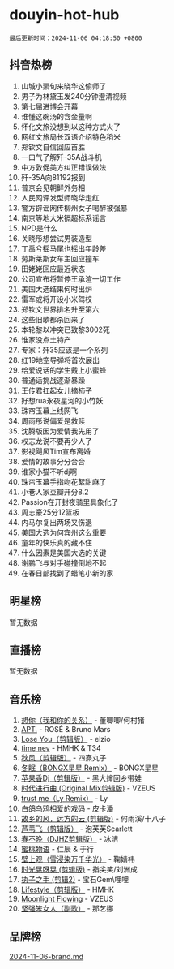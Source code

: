 # douyin-hot-hub

`最后更新时间：2024-11-06 04:18:50 +0800`

## 抖音热榜

1. 山城小栗旬来晓华这偷师了
1. 男子为林黛玉发240分钟澄清视频
1. 第七届进博会开幕
1. 谁懂这碗汤的含金量啊
1. 怀化文旅没想到以这种方式火了
1. 网红文旅局长双语介绍特色稻米
1. 郑钦文自信回应首胜
1. 一口气了解歼-35A战斗机
1. 中方敦促美方纠正错误做法
1. 歼-35A向81192报到
1. 普京会见朝鲜外务相
1. 人民网评发型师晓华走红
1. 警方辟谣网传柳州女子喝醉被强暴
1. 南京等地大米镉超标系谣言
1. NPD是什么
1. 关晓彤想尝试男装造型
1. 丁禹兮摇马尾也摇出年龄差
1. 劳斯莱斯女车主回应撞车
1. 田姥姥回应最近状态
1. 公司宣布将暂停王承渲一切工作
1. 美国大选结果何时出炉
1. 雷军或将开设小米驾校
1. 郑钦文世界排名升至第六
1. 这些旧歌都杀回来了
1. 本轮黎以冲突已致黎3002死
1. 谁家没点土特产
1. 专家：歼35应该是一个系列
1. 红19地空导弹将首次展出
1. 给爱说话的学生戴上小蜜蜂
1. 普通话挑战逐渐暴躁
1. 王传君扛起女儿摘柿子
1. 好想rua永夜星河的小竹妖
1. 珠帘玉幕上线网飞
1. 周雨彤说偏爱是救赎
1. 沈腾版因为爱情我先用了
1. 权志龙说不要再少人了
1. 影视飓风Tim宣布离婚
1. 爱情的故事分分合合
1. 谁家小猫不听dj啊
1. 珠帘玉幕手指吻花絮甜麻了
1. 小巷人家豆瓣开分8.2
1. Passion在开封夜骑里具象化了
1. 周志豪25分12篮板
1. 内马尔复出两场又伤退
1. 美国大选为何宾州这么重要
1. 童年的快乐真的藏不住
1. 什么因素是美国大选的关键
1. 谢鹏飞与对手碰撞倒地不起
1. 在春日部找到了蜡笔小新的家

## 明星榜

暂无数据

## 直播榜

暂无数据

## 音乐榜

1. [想你（我和你的关系）](https://sf5-hl-cdn-tos.douyinstatic.com/obj/tos-cn-ve-2774/o8QxhcOBDYYX0zqKCjFVQXZ3RBffnRBQEogitG) - 董唧唧/何村猪
1. [APT.](https://sf3-cdn-tos.douyinstatic.com/obj/tos-cn-ve-2774/oUIcRnUtZBV1JgZtxIMCAiiBSVBSEEOCFfkeMQ) - ROSÉ & Bruno Mars
1. [Lose You（剪辑版）](https://sf5-hl-cdn-tos.douyinstatic.com/obj/tos-cn-ve-2774/og9yxQxAWI86iBNr9ojBFMoWTIvDZZb8HwiGY) - elzio
1. [time nev](https://sf3-cdn-tos.douyinstatic.com/obj/tos-cn-ve-2774/oc6aICzpzBCWrhCvDVi2AZmQLt0gIBxfMEfd6i) - HMHK & T34
1. [秋风（剪辑版）](https://sf5-hl-cdn-tos.douyinstatic.com/obj/tos-cn-ve-2774/ocGaU84LfAfzMd2wbXdQFpCGhBiXg82JNMRRie) - 四熹丸子
1. [冬眠（BONGX星星 Remix）](https://sf6-cdn-tos.douyinstatic.com/obj/tos-cn-ve-2774/oMCfFFoE3LwQ7agAgOIG4ieExqkeAsxNBEkLdz) - BONGX星星
1. [苹果香Dj（剪辑版）](https://sf5-hl-cdn-tos.douyinstatic.com/obj/tos-cn-ve-2774/oEeIEQbYGAOspCTRAIeYF4Ok8LgZ8NBaRe4ztR) - 黑大婶回乡带娃
1. [时代进行曲 (Original Mix剪辑版)](https://sf5-hl-cdn-tos.douyinstatic.com/obj/tos-cn-ve-2774/oYrssziLdrtiW6cKABM8n5Vfc2xwXiIBInoAkn) - VZEUS
1. [trust me（Ly Remix）](https://sf5-hl-cdn-tos.douyinstatic.com/obj/tos-cn-ve-2774/oUo1M8fz5AfmMSExABQQKFE0eCMWgsiccfqrMA) - Ly
1. [白鸽乌鸦相爱的戏码](https://sf6-cdn-tos.douyinstatic.com/obj/tos-cn-ve-2774/oMVVEf6eDAOmFtNtCsEqKpIorBDM8Nkg6TZRqC) - 皮卡潘
1. [故乡的风，远方的云 (剪辑版)](https://sf3-cdn-tos.douyinstatic.com/obj/tos-cn-ve-2774/ooPEdiZMrAAWisczq1WXoZYGU6GxII2UUBvYI) - 何雨溪/十八子
1. [芦苇飞（剪辑版）](https://sf5-hl-cdn-tos.douyinstatic.com/obj/tos-cn-ve-2774/ok3IaChjEFFoK3FAMzXDEgfpeE6Al3Nv2BnfCW) - 泡芙芙Scarlett
1. [春不晚（DJHZ剪辑版）](https://sf5-hl-cdn-tos.douyinstatic.com/obj/tos-cn-ve-2774/osEZa7YZ6wNo9QDABgfGFaCQKRQTNafsBJDnKt) - 冰洁
1. [蜜桃物语](https://sf5-hl-cdn-tos.douyinstatic.com/obj/tos-cn-ve-2774/oIhOSCZtIACtYU4XQkngiW9kCBfVD1Fz9IYeqL) - 仁辰 & 于行
1. [壁上观（雪浸染万千华光）](https://sf6-cdn-tos.douyinstatic.com/obj/tos-cn-ve-2774/ocIizBMxWi8vA8UdAMIYdYCjgBB5Z3WZWxrvY) - 鞠婧祎
1. [时光晃呀晃 (剪辑版)](https://sf5-hl-cdn-tos.douyinstatic.com/obj/tos-cn-ve-2774/o8ACeQem3gwI1x3GIYGAfKG0LJebKFRJDwRwyW) - 指尖笑/刘洲成
1. [执子之手 (剪辑2)](https://sf5-hl-cdn-tos.douyinstatic.com/obj/tos-cn-ve-2774/oUoZLQjCc31XzqsBnBQUNgeKtYPBcgbFDwtfcu) - 宝石Gem\哩哩
1. [Lifestyle（剪辑版）](https://sf5-hl-cdn-tos.douyinstatic.com/obj/tos-cn-ve-2774/owfqGgjwG3V5lCLaAIezFMeg3LtuKNBaZKgzPV) - HMHK
1. [Moonlight Flowing](https://sf3-cdn-tos.douyinstatic.com/obj/tos-cn-ve-2774/oopZsCtRnQgOhEYmv9FfBBgwmeaQmWQQZED9tN) - VZEUS
1. [坚强笨女人（副歌）](https://sf5-hl-cdn-tos.douyinstatic.com/obj/tos-cn-ve-2774/ospNInQiZvGWyBVg5zkNsAMct5uJIg1CrZiPL) - 那艺娜

## 品牌榜

[2024-11-06-brand.md](2024-11-06-brand.md)
